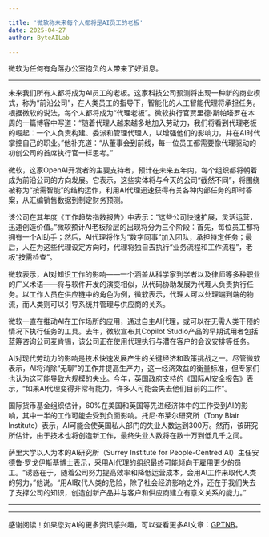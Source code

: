 ```yaml
---

title: '微软称未来每个人都将是AI员工的老板'
date: 2025-04-27
author: ByteAILab

---
```


微软为任何有角落办公室抱负的人带来了好消息。

---
未来我们所有人都将成为AI员工的老板。这家科技公司预测将出现一种新的商业模式，称为“前沿公司”，在人类员工的指导下，智能化的人工智能代理将承担任务。根据微软的说法，每个人都将成为“代理老板”。微软执行官贾里德·斯帕塔罗在本周的一篇博客中写道：“随着代理人越来越多地加入劳动力，我们将看到代理老板的崛起：一个人负责构建、委派和管理代理人，以增强他们的影响力，并在AI时代掌控自己的职业。”他补充道：“从董事会到前线，每一位员工都需要像代理驱动的初创公司的首席执行官一样思考。”

微软，这家OpenAI开发者的主要支持者，预计在未来五年内，每个组织都将朝着成为前沿公司的方向发展。它表示，这些实体将与今天的公司“截然不同”，将围绕被称为“按需智能”的结构运作，利用AI代理迅速获得有关各种内部任务的即时答案，从汇编销售数据到制定财务预测。

该公司在其年度《工作趋势指数报告》中表示：“这些公司快速扩展，灵活运营，迅速创造价值。”微软预计AI老板阶层的出现将分为三个阶段：首先，每位员工都将拥有一个AI助手；然后，AI代理将作为“数字同事”加入团队，承担特定任务；最后，人在为这些代理设定方向时，代理将独自去执行“业务流程和工作流程”，老板“按需检查”。

微软表示，AI对知识工作的影响——一个涵盖从科学家到学者以及律师等多种职业的广义术语——将与软件开发的演变相似，从代码协助发展为代理人负责执行任务。以工作人员在供应链中的角色为例，微软表示，代理人可以处理端到端的物流，而人类则可以引导系统并管理与供应商的关系。

微软一直在推动AI在工作场所的应用，通过自主AI代理，或可以在无需人类干预的情况下执行任务的工具。去年，微软宣布其Copilot Studio产品的早期试用者包括蓝筹咨询公司麦肯锡，该公司正在使用代理执行与潜在客户的会议安排等任务。

AI对现代劳动力的影响是技术快速发展产生的关键经济和政策挑战之一。尽管微软表示，AI将消除“无聊”的工作并提高生产力，这一经济效益的衡量标准，但专家们也认为这可能导致大规模的失业。今年，英国政府支持的《国际AI安全报告》表示，“如果AI代理变得非常有能力，许多人可能会失去他们目前的工作”。

国际货币基金组织估计，60%在美国和英国等先进经济体中的工作受到AI的影响，其中一半的工作可能会受到负面影响。托尼·布莱尔研究所（Tony Blair Institute）表示，AI可能会使英国私人部门的失业人数达到300万。然而，该研究所估计，由于技术也将创造新工作，最终失业人数将在数十万到低几千之间。

萨里大学以人为本的AI研究所（Surrey Institute for People-Centred AI）主任安德鲁·罗戈伊斯基博士表示，采用AI代理的组织最终可能倾向于雇用更少的员工。“诱惑在于，随着公司努力提高效率和降低运营成本，会用AI工作来取代人类的努力，”他说。“用AI取代人类的危险，除了社会经济影响之外，还在于我们失去了支撑公司的知识，创造创新产品并与客户和供应商建立有意义关系的能力。”

---
---
感谢阅读！如果您对AI的更多资讯感兴趣，可以查看更多AI文章：[GPTNB](https://gptnb.com)。